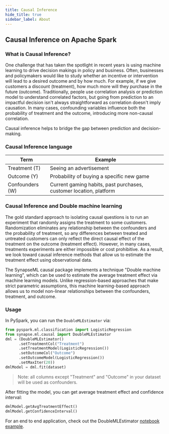 ```yaml
---
title: Causal Inference
hide_title: true
sidebar_label: About
---
```


## Causal Inference on Apache Spark

### What is Causal Inference?
One challenge that has taken the spotlight in recent years is using machine learning to drive decision makings in policy and business. 
Often, businesses and policymakers would like to study whether an incentive or intervention will lead to a desired outcome and by how much.
For example, if we give customers a discount (treatment), how much more will they purchase in the future (outcome). 
Traditionally, people use correlation analysis or prediction model to understand correlated factors, but going from prediction to an 
impactful decision isn't always straightforward as correlation doesn't imply causation. In many cases, confounding variables influence 
both the probability of treatment and the outcome, introducing more non-causal correlation. 

Causal inference helps to bridge the gap between prediction and decision-making. 

### Causal Inference language
| Term            | Example                                                            |
|-----------------|--------------------------------------------------------------------|
| Treatment (T)   | Seeing an advertisement                                            |
| Outcome (Y)     | Probability of buying a specific new game                          |
| Confounders (W) | Current gaming habits, past purchases, customer location, platform |

### Causal Inference and Double machine learning
The gold standard approach to isolating causal questions is to run an experiment that randomly assigns the treatment to some customers. 
Randomization eliminates any relationship between the confounders and the probability of treatment,
so any differences between treated and untreated customers can only reflect the direct causal effect of the treatment on the outcome (treatment effect).
However, in many cases, treatments experiments are either impossible or cost prohibitive. 
As a result, we look toward causal inference methods that allow us to estimate the treatment effect using observational data.

The SynapseML causal package implements a technique "Double machine learning", which can be used to estimate the average treatment effect via machine learning models.
Unlike regression-based approaches that make strict parametric assumptions, this machine learning-based approach allows us to model non-linear      relationships between the confounders, treatment, and outcome.

### Usage
In PySpark, you can run the `DoubleMLEstimator` via:

```python
from pyspark.ml.classification import LogisticRegression
from synapse.ml.causal import DoubleMLEstimator
dml = (DoubleMLEstimator()
      .setTreatmentCol("Treatment")
      .setTreatmentModel(LogisticRegression())
      .setOutcomeCol("Outcome")
      .setOutcomeModel(LogisticRegression())
      .setMaxIter(20))
dmlModel = dml.fit(dataset)
```
> Note: all columns except "Treatment" and "Outcome" in your dataset will be used as confounders.  

After fitting the model, you can get average treatment effect and confidence interval:
```python
dmlModel.getAvgTreatmentEffect()
dmlModel.getConfidenceInterval()
```

For an end to end application, check out the DoubleMLEstimator [notebook
example](../Effects%20of%20Outreach%20Efforts).